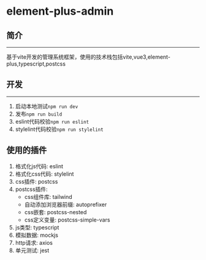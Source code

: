 # element-plus-admin


## 简介

---

基于vite开发的管理系统框架，使用的技术栈包括vite,vue3,element-plus,typescript,postcss

## 开发
---

1. 启动本地测试`npm run dev`
2. 发布`npm run build`
3. eslint代码校验`npm run eslint`
4. stylelint代码校验`npm run stylelint`

## 使用的插件

1. 格式化js代码: eslint
2. 格式化css代码: stylelint
3. css插件: postcss
4. postcss插件: 
    * css组件库: tailwind
    * 自动添加浏览器前缀: autoprefixer
    * css嵌套: postcss-nested
    * css定义变量: postcss-simple-vars
5. js类型: typescript
6. 模拟数据: mockjs
7. http请求: axios
8. 单元测试: jest